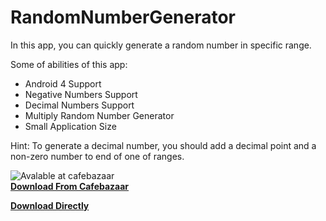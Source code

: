 # RandomNumberGenerator
In this app, you can quickly generate a random number in specific range.

Some of abilities of this app:

* Android 4 Support
* Negative Numbers Support
* Decimal Numbers Support
* Multiply Random Number Generator
* Small Application Size

Hint: To generate a decimal number, you should add a decimal point and a non-zero number to end of one of ranges.

![Avalable at cafebazaar](http://s.cafebazaar.ir/2/images/badge-g.png)<br>
**[Download From Cafebazaar](https://cafebazaar.ir/app/com.hirbod.randomnumbergenerator/)**

**[Download Directly](https://github.com/HirbodBehnam/RandomNumberGenerator/releases)**
